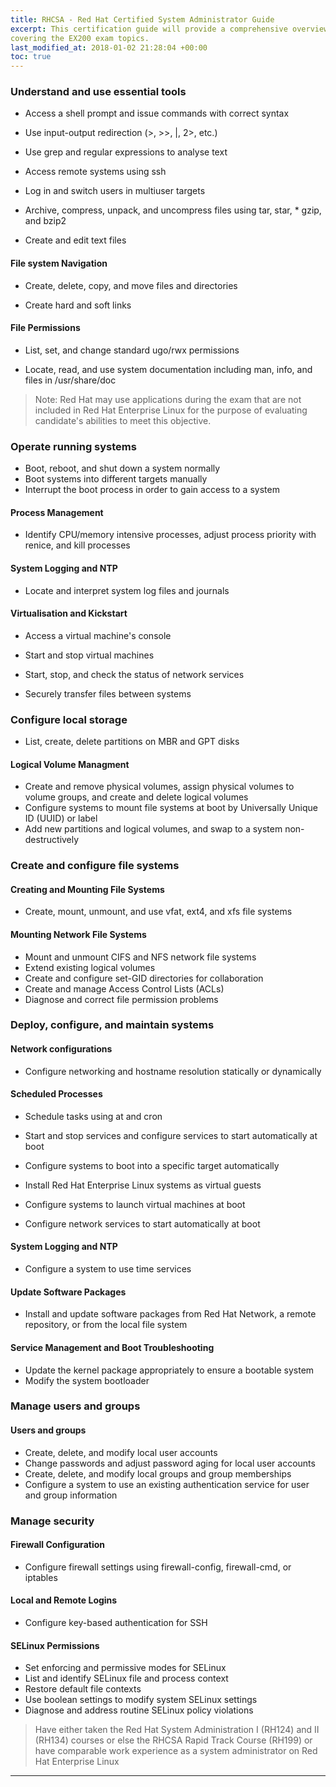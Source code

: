 ```yaml
---
title: RHCSA - Red Hat Certified System Administrator Guide
excerpt: This certification guide will provide a comprehensive overview of Linux RHEL 7,
covering the EX200 exam topics.
last_modified_at: 2018-01-02 21:28:04 +00:00
toc: true
---
```


### Understand and use essential tools
* Access a shell prompt and issue commands with correct syntax

* Use input-output redirection (>, >>, |, 2>, etc.)
* Use grep and regular expressions to analyse text

* Access remote systems using ssh
* Log in and switch users in multiuser targets

* Archive, compress, unpack, and uncompress files using tar, star, * gzip, and bzip2
* Create and edit text files
#### File system Navigation
* Create, delete, copy, and move files and directories

* Create hard and soft links
#### File Permissions
* List, set, and change standard ugo/rwx permissions

* Locate, read, and use system documentation including man, info, and files in /usr/share/doc

> Note: Red Hat may use applications during the exam that are not included in Red Hat Enterprise Linux for the purpose of evaluating candidate's abilities to meet this objective.

### Operate running systems
* Boot, reboot, and shut down a system normally
* Boot systems into different targets manually
* Interrupt the boot process in order to gain access to a system
#### Process Management
* Identify CPU/memory intensive processes, adjust process priority with renice, and kill processes
#### System Logging and NTP
* Locate and interpret system log files and journals
#### Virtualisation and Kickstart
* Access a virtual machine's console
* Start and stop virtual machines

* Start, stop, and check the status of network services
* Securely transfer files between systems

### Configure local storage
* List, create, delete partitions on MBR and GPT disks
#### Logical Volume Managment
* Create and remove physical volumes, assign physical volumes to volume groups, and create and delete logical volumes
* Configure systems to mount file systems at boot by Universally Unique ID (UUID) or label
* Add new partitions and logical volumes, and swap to a system non-destructively

### Create and configure file systems
#### Creating and Mounting File Systems
* Create, mount, unmount, and use vfat, ext4, and xfs file systems
#### Mounting Network File Systems
* Mount and unmount CIFS and NFS network file systems
* Extend existing logical volumes
* Create and configure set-GID directories for collaboration
* Create and manage Access Control Lists (ACLs)
* Diagnose and correct file permission problems

### Deploy, configure, and maintain systems
#### Network configurations
* Configure networking and hostname resolution statically or dynamically
#### Scheduled Processes
* Schedule tasks using at and cron
* Start and stop services and configure services to start automatically at boot

* Configure systems to boot into a specific target automatically
* Install Red Hat Enterprise Linux systems as virtual guests
* Configure systems to launch virtual machines at boot

* Configure network services to start automatically at boot
#### System Logging and NTP
* Configure a system to use time services
#### Update Software Packages
* Install and update software packages from Red Hat Network, a remote repository, or from the local file system
#### Service Management and Boot Troubleshooting
* Update the kernel package appropriately to ensure a bootable system
* Modify the system bootloader

### Manage users and groups
#### Users and groups
* Create, delete, and modify local user accounts
* Change passwords and adjust password aging for local user accounts
* Create, delete, and modify local groups and group memberships
* Configure a system to use an existing authentication service for user and group information

### Manage security
#### Firewall Configuration
* Configure firewall settings using firewall-config, firewall-cmd, or iptables
#### Local and Remote Logins
* Configure key-based authentication for SSH
#### SELinux Permissions
* Set enforcing and permissive modes for SELinux
* List and identify SELinux file and process context
* Restore default file contexts
* Use boolean settings to modify system SELinux settings
* Diagnose and address routine SELinux policy violations

> Have either taken the Red Hat System Administration I (RH124) and II (RH134) courses or else the RHCSA Rapid Track Course (RH199) or have comparable work experience as a system administrator on Red Hat Enterprise Linux

--------------------------------------------------------------------------------
